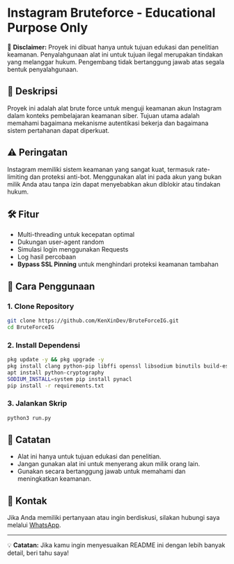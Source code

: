 # Instagram Bruteforce - Educational Purpose Only

🚨 **Disclaimer:** Proyek ini dibuat hanya untuk tujuan edukasi dan penelitian keamanan. Penyalahgunaan alat ini untuk tujuan ilegal merupakan tindakan yang melanggar hukum. Pengembang tidak bertanggung jawab atas segala bentuk penyalahgunaan.

## 📌 Deskripsi

Proyek ini adalah alat brute force untuk menguji keamanan akun Instagram dalam konteks pembelajaran keamanan siber. Tujuan utama adalah memahami bagaimana mekanisme autentikasi bekerja dan bagaimana sistem pertahanan dapat diperkuat.

## ⚠️ Peringatan

Instagram memiliki sistem keamanan yang sangat kuat, termasuk rate-limiting dan proteksi anti-bot. Menggunakan alat ini pada akun yang bukan milik Anda atau tanpa izin dapat menyebabkan akun diblokir atau tindakan hukum.

## 🛠️ Fitur

- Multi-threading untuk kecepatan optimal
- Dukungan user-agent random
- Simulasi login menggunakan Requests
- Log hasil percobaan
- **Bypass SSL Pinning** untuk menghindari proteksi keamanan tambahan

## 🚀 Cara Penggunaan

### 1. Clone Repository

```bash
git clone https://github.com/KenXinDev/BruteForceIG.git
cd BruteForceIG
```

### 2. Install Dependensi

```bash
pkg update -y && pkg upgrade -y
pkg install clang python-pip libffi openssl libsodium binutils build-essential rust
apt install python-cryptography
SODIUM_INSTALL=system pip install pynacl
pip install -r requirements.txt
```

### 3. Jalankan Skrip

```bash
python3 run.py
```

## 📜 Catatan

- Alat ini hanya untuk tujuan edukasi dan penelitian.
- Jangan gunakan alat ini untuk menyerang akun milik orang lain.
- Gunakan secara bertanggung jawab untuk memahami dan meningkatkan keamanan.

## 📧 Kontak

Jika Anda memiliki pertanyaan atau ingin berdiskusi, silakan hubungi saya melalui [WhatsApp](https://wa.me/6285175306410).

---

💡 **Catatan:** Jika kamu ingin menyesuaikan README ini dengan lebih banyak detail, beri tahu saya!

